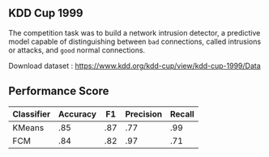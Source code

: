 ## KDD Cup 1999
The competition task was to build a network intrusion detector, a predictive model capable of distinguishing between ``bad`` connections, called intrusions or attacks, and ``good`` normal connections. 

Download dataset : https://www.kdd.org/kdd-cup/view/kdd-cup-1999/Data

## Performance Score
| Classifier | Accuracy | F1  | Precision | Recall |
|------------|----------|-----|-----------|--------|
| KMeans     | .85      | .87 | .77       | .99    |
| FCM        | .84      | .82 | .97       | .71    |
